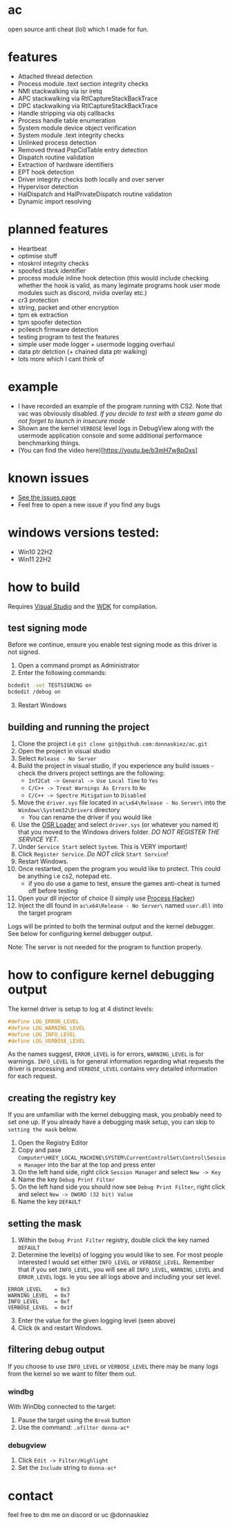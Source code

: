 # ac

open source anti cheat (lol) which I made for fun.

# features

- Attached thread detection
- Process module .text section integrity checks
- NMI stackwalking via isr iretq
- APC stackwalking via RtlCaptureStackBackTrace
- DPC stackwalking via RtlCaptureStackBackTrace
- Handle stripping via obj callbacks
- Process handle table enumeration
- System module device object verification
- System module .text integrity checks
- Unlinked process detection
- Removed thread PspCidTable entry detection
- Dispatch routine validation
- Extraction of hardware identifiers
- EPT hook detection
- Driver integrity checks both locally and over server
- Hypervisor detection
- HalDispatch and HalPrivateDispatch routine validation
- Dynamic import resolving 

# planned features

- Heartbeat
- optimise stuff 
- ntoskrnl integrity checks
- spoofed stack identifier
- process module inline hook detection (this would include checking whether the hook is valid, as many legimate programs hook user mode modules such as discord, nvidia overlay etc.)
- cr3 protection 
- string, packet and other encryption
- tpm ek extraction
- tpm spoofer detection
- pcileech firmware detection 
- testing program to test the features
- simple user mode logger + usermode logging overhaul
- data ptr detction (+ chained data ptr walking)
- lots more which I cant think of

# example

- I have recorded an example of the program running with CS2. Note that vac was obviously disabled. *If you decide to test with a steam game do not forget to launch in insecure mode*
- Shown are the kernel `VERBOSE` level logs in DebugView along with the usermode application console and some additional performance benchmarking things.
- (You can find the video here)[https://youtu.be/b3mH7w8pOxs]

# known issues

- [See the issues page](https://github.com/donnaskiez/ac/issues)
- Feel free to open a new issue if you find any bugs

# windows versions tested:

- Win10 22H2
- Win11 22H2

# how to build

Requires [Visual Studio](https://visualstudio.microsoft.com/downloads/) and the [WDK](https://learn.microsoft.com/en-us/windows-hardware/drivers/download-the-wdk) for compilation.

## test signing mode

Before we continue, ensure you enable test signing mode as this driver is not signed.

1. Open a command prompt as Administrator
2. Enter the following commands:

```bash
bcdedit -set TESTSIGNING on
bcdedit /debug on
```

3. Restart Windows

## building and running the project

1. Clone the project i.e `git clone git@github.com:donnaskiez/ac.git`
2. Open the project in visual studio
3. Select `Release - No Server`
4. Build the project in visual studio, if you experience any build issues - check the drivers project settings are the following:
	- `Inf2Cat -> General -> Use Local Time` to `Yes`
	- `C/C++ -> Treat Warnings As Errors` to `No`
	- `C/C++ -> Spectre Mitigation` to `Disabled`
5. Move the `driver.sys` file located in `ac\x64\Release - No Server\` into the `Windows\System32\Drivers` directory
	- You can rename the driver if you would like
6. Use the [OSR Loader](https://www.osronline.com/article.cfm%5Earticle=157.htm) and select `driver.sys` (or whatever you named it) that you moved to the Windows drivers folder. *DO NOT REGISTER THE SERVICE YET*.
7. Under `Service Start` select `System`. This is VERY important!
8. Click `Register Service`. *Do NOT click* `Start Service`!
9. Restart Windows. 
10. Once restarted, open the program you would like to protect. This could be anything i.e cs2, notepad etc.
	- if you do use a game to test, ensure the games anti-cheat is turned off before testing
11. Open your dll injector of choice (I simply use [Process Hacker](https://processhacker.sourceforge.io/))
12. Inject the dll found in `ac\x64\Release - No Server\` named `user.dll` into the target program

Logs will be printed to both the terminal output and the kernel debugger. See below for configuring kernel debugger output.

Note: The server is not needed for the program to function properly.

# how to configure kernel debugging output

The kernel driver is setup to log at 4 distinct levels:

```C
#define LOG_ERROR_LEVEL  
#define LOG_WARNING_LEVEL
#define LOG_INFO_LEVEL   
#define LOG_VERBOSE_LEVEL
```

As the names suggest, `ERROR_LEVEL` is for errors, `WARNING_LEVEL` is for warnings. `INFO_LEVEL` is for general information regarding what requests the driver is processing and `VERBOSE_LEVEL` contains very detailed information for each request.

## creating the registry key

If you are unfamiliar with the kernel debugging mask, you probably need to set one up. If you already have a debugging mask setup, you can skip to `setting the mask` below.

1. Open the Registry Editor
2. Copy and pase `Computer\HKEY_LOCAL_MACHINE\SYSTEM\CurrentControlSet\Control\Session Manager` into the bar at the top and press enter
3. On the left hand side, right click `Session Manager` and select `New -> Key`
4. Name the key `Debug Print Filter`
5. On the left hand side you should now see `Debug Print Filter`, right click and select `New -> DWORD (32 bit) Value`
6. Name the key `DEFAULT`

## setting the mask

1. Within the `Debug Print Filter` registry, double click the key named `DEFAULT`
2. Determine the level(s) of logging you would like to see. For most people interested I would set either `INFO_LEVEL` or `VERBOSE_LEVEL`. Remember that if you set `INFO_LEVEL`, you will see all `INFO_LEVEL`, `WARNING_LEVEL` and `ERROR_LEVEL` logs. Ie you see all logs above and including your set level.

```
ERROR_LEVEL    = 0x3
WARNING_LEVEL  = 0x7
INFO_LEVEL     = 0xf
VERBOSE_LEVEL  = 0x1f
```

3. Enter the value for the given logging level (seen above)
4. Click `Ok` and restart Windows.

## filtering debug output

If you choose to use `INFO_LEVEL` or `VERBOSE_LEVEL` there may be many logs from the kernel so we want to filter them out.

### windbg

With WinDbg connected to the target:

1. Pause the target using the `Break` button
2. Use the command: `.ofilter donna-ac*`

### debugview

1. Click `Edit -> Filter/Highlight`
2. Set the `Include` string to `donna-ac*`

# contact

feel free to dm me on discord or uc @donnaskiez